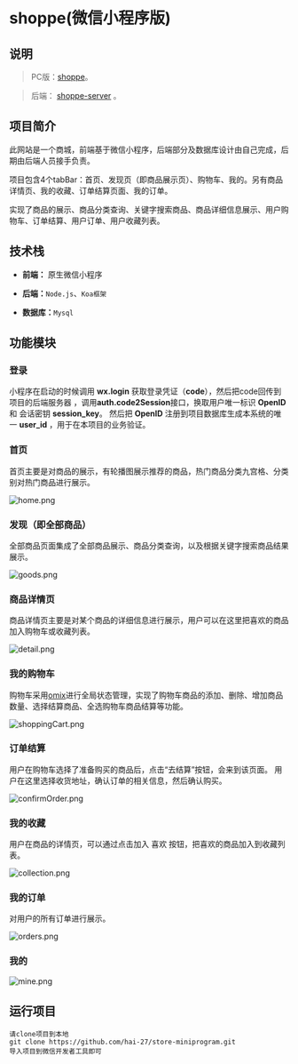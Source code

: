 # shoppe(微信小程序版)

## 说明

> PC版：[shoppe]( https://github.com/chao0225/shoppe_vue_pc )。

> 后端： [shoppe-server](https://github.com/chao0225/shoppe-server) 。

## 项目简介

此网站是一个商城，前端基于微信小程序，后端部分及数据库设计由自己完成，后期由后端人员接手负责。

项目包含4个tabBar：首页、发现页（即商品展示页）、购物车、我的。另有商品详情页、我的收藏、订单结算页面、我的订单。

实现了商品的展示、商品分类查询、关键字搜索商品、商品详细信息展示、用户购物车、订单结算、用户订单、用户收藏列表。

## 技术栈

- **前端：** 原生微信小程序

- **后端：**`Node.js`、`Koa框架`

- **数据库：**`Mysql`

## 功能模块

### 登录

小程序在启动的时候调用 **wx.login** 获取登录凭证（**code**），然后把code回传到项目的后端服务器 ，调用**auth.code2Session**接口，换取用户唯一标识 **OpenID** 和 会话密钥 **session_key**。 然后把 **OpenID** 注册到项目数据库生成本系统的唯一 **user_id** ，用于在本项目的业务验证。

### 首页

首页主要是对商品的展示，有轮播图展示推荐的商品，热门商品分类九宫格、分类别对热门商品进行展示。

![](https://images.gitee.com/uploads/images/2020/0401/161111_eef9d51b_6502229.png "home.png")

### 发现（即全部商品）

全部商品页面集成了全部商品展示、商品分类查询，以及根据关键字搜索商品结果展示。

![](https://images.gitee.com/uploads/images/2020/0401/161740_47485f62_6502229.png "goods.png")

### 商品详情页

商品详情页主要是对某个商品的详细信息进行展示，用户可以在这里把喜欢的商品加入购物车或收藏列表。

![](https://images.gitee.com/uploads/images/2020/0401/161817_1ca7835d_6502229.png "detail.png")

### 我的购物车

购物车采用[omix](https://github.com/Tencent/omi)进行全局状态管理，实现了购物车商品的添加、删除、增加商品数量、选择结算商品、全选购物车商品结算等功能。

![](https://images.gitee.com/uploads/images/2020/0401/161830_131f4776_6502229.png "shoppingCart.png")

### 订单结算

用户在购物车选择了准备购买的商品后，点击“去结算”按钮，会来到该页面。
用户在这里选择收货地址，确认订单的相关信息，然后确认购买。

![](https://images.gitee.com/uploads/images/2020/0401/161845_65e9733b_6502229.png "confirmOrder.png")

### 我的收藏

用户在商品的详情页，可以通过点击加入 喜欢 按钮，把喜欢的商品加入到收藏列表。

![](https://images.gitee.com/uploads/images/2020/0401/161900_5d526a39_6502229.png "collection.png")

### 我的订单

对用户的所有订单进行展示。

![](https://images.gitee.com/uploads/images/2020/0401/161912_d96ab272_6502229.png "orders.png")

### 我的

![](https://images.gitee.com/uploads/images/2020/0401/161923_06f4eb76_6502229.png "mine.png")

## 运行项目

```
请clone项目到本地
git clone https://github.com/hai-27/store-miniprogram.git
导入项目到微信开发者工具即可
```
